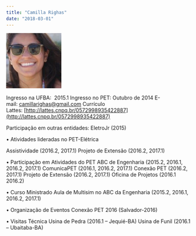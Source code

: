 ```yaml
---
title: "Camilla Righas"
date: "2018-03-01"
---
```


![](images/camilla-560x450-150x150.jpg)

Ingresso na UFBA:  2015.1 Ingresso no PET: Outubro de 2014 E-mail: [camillarighas@gmail.com](mailto:camillarighas@gmail.com) [](camillarighas@gmail.com) Currículo Lattes: [http://lattes.cnpq.br/0572998935422887](http://lattes.cnpq.br/0572998935422887)

Participação em outras entidades: EletroJr (2015)

• Atividades lideradas no PET-Elétrica

Assistividade (2016.2, 2017.1) Projeto de Extensão (2016.2, 2017.1)

• Participação em Atividades do PET ABC de Engenharia (2015.2, 2016.1, 2016.2, 2017.1) ComunicaPET (2016.1, 2016.2, 2017.1) Conexão PET (2016.2, 2017.1) Projeto de Extensão (2016.2, 2017.1) Oficina de Projetos (2016.1 2016.2)

• Curso Ministrado Aula de Multisim no ABC da Engenharia (2015.2, 2016.1, 2016.2, 2017.1)

• Organização de Eventos Conexão PET 2016 (Salvador-2016)

• Visitas Técnica Usina de Pedra (2016.1 – Jequié-BA) Usina de Funil (2016.1 – Ubaitaba-BA)
